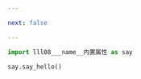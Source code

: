 ```yaml
---

next: false

---
```




<BlogInfo id="745" title="9.name内置属性" author="白日梦想猿" pv=0 read_times=0 pre_cost_time="0分2秒" category="模块" tag_list="['模块']" create_time="2020.03.18 14:04:24" update_time="2020.03.18 14:05:55" />

```python
import lll08___name__内置属性 as say

say.say_hello()


```



<ActionBox />
